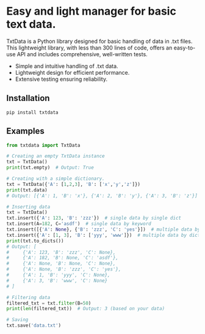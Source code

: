 # Easy and light manager for basic text data.

TxtData is a Python library designed for basic handling of data in .txt files. This lightweight library, with less than 300 lines of code, offers an easy-to-use API and includes comprehensive, well-written tests.


- Simple and intuitive handling of .txt data.
- Lightweight design for efficient performance.
- Extensive testing ensuring reliability.

## Installation
```
pip install txtdata
```

## Examples
```python
from txtdata import TxtData

# Creating an empty TxtData instance
txt = TxtData()
print(txt.empty)  # Output: True

# Creating with a simple dictionary.
txt = TxtData({'A': [1,2,3], 'B': ['x','y','z']})
print(txt.data)  
# Output: [{'A': 1, 'B': 'x'}, {'A': 2, 'B': 'y'}, {'A': 3, 'B': 'z'}]

# Inserting data
txt = TxtData()
txt.insert({'A': 123, 'B': 'zzz'})  # single data by single dict
txt.insert(A=182, C='asdf')  # single data by keyword
txt.insert([{'A': None}, {'B': 'zzz', 'C': 'yes'}])  # multiple data by list of dicts
txt.insert({'A': [1, 3], 'B': ['yyy', 'www']})  # multiple data by dict of lists
print(txt.to_dicts())
# Output: [
#     {'A': 123, 'B': 'zzz', 'C': None},
#     {'A': 182, 'B': None, 'C': 'asdf'},
#     {'A': None, 'B': None, 'C': None},
#     {'A': None, 'B': 'zzz', 'C': 'yes'},
#     {'A': 1, 'B': 'yyy', 'C': None},
#     {'A': 3, 'B': 'www', 'C': None}
# ]

# Filtering data
filtered_txt = txt.filter(B=50)
print(len(filtered_txt))  # Output: 3 (based on your data)

# Saving
txt.save('data.txt')
```